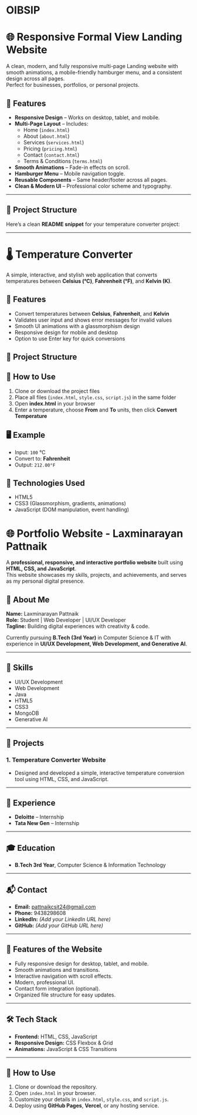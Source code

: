 # OIBSIP
# 🌐 Responsive Formal View Landing Website

A clean, modern, and fully responsive multi-page Landing website with smooth animations, a mobile-friendly hamburger menu, and a consistent design across all pages.  
Perfect for businesses, portfolios, or personal projects.

## 📌 Features
- **Responsive Design** – Works on desktop, tablet, and mobile.
- **Multi-Page Layout** – Includes:
  - Home (`index.html`)
  - About (`about.html`)
  - Services (`services.html`)
  - Pricing (`pricing.html`)
  - Contact (`contact.html`)
  - Terms & Conditions (`terms.html`)
- **Smooth Animations** – Fade-in effects on scroll.
- **Hamburger Menu** – Mobile navigation toggle.
- **Reusable Components** – Same header/footer across all pages.
- **Clean & Modern UI** – Professional color scheme and typography.

---

## 📂 Project Structure

Here’s a clean **README snippet** for your temperature converter project:

---


# 🌡 Temperature Converter

A simple, interactive, and stylish web application that converts temperatures between **Celsius (°C)**, **Fahrenheit (°F)**, and **Kelvin (K)**.

## 📌 Features

* Convert temperatures between **Celsius**, **Fahrenheit**, and **Kelvin**
* Validates user input and shows error messages for invalid values
* Smooth UI animations with a glassmorphism design
* Responsive design for mobile and desktop
* Option to use Enter key for quick conversions

## 📂 Project Structure



## 🚀 How to Use

1. Clone or download the project files
2. Place all files (`index.html`, `style.css`, `script.js`) in the same folder
3. Open **index.html** in your browser
4. Enter a temperature, choose **From** and **To** units, then click **Convert Temperature**

## 🖥 Example

* Input: `100` °C
* Convert to: **Fahrenheit**
* Output: `212.00°F`

## 🔧 Technologies Used

* HTML5
* CSS3 (Glassmorphism, gradients, animations)
* JavaScript (DOM manipulation, event handling)

# 🌐 Portfolio Website - Laxminarayan Pattnaik

A **professional, responsive, and interactive portfolio website** built using **HTML, CSS, and JavaScript**.  
This website showcases my skills, projects, and achievements, and serves as my personal digital presence.

## 📌 About Me
**Name:** Laxminarayan Pattnaik  
**Role:** Student | Web Developer | UI/UX Developer  
**Tagline:** Building digital experiences with creativity & code.  

Currently pursuing **B.Tech (3rd Year)** in Computer Science & IT with experience in **UI/UX Development, Web Development, and Generative AI**.

---

## 🚀 Skills
- UI/UX Development
- Web Development
- Java
- HTML5
- CSS3
- MongoDB
- Generative AI

---

## 💼 Projects
### 1. Temperature Converter Website
- Designed and developed a simple, interactive temperature conversion tool using HTML, CSS, and JavaScript.

---

## 🏢 Experience
- **Deloitte** – Internship
- **Tata New Gen** – Internship

---

## 🎓 Education
- **B.Tech 3rd Year**, Computer Science & Information Technology

---

## 📬 Contact
- **Email:** pattnaikcsit24@gmail.com  
- **Phone:** 9438298608  
- **LinkedIn:** *(Add your LinkedIn URL here)*  
- **GitHub:** *(Add your GitHub URL here)*  

---

## 📱 Features of the Website
- Fully responsive design for desktop, tablet, and mobile.
- Smooth animations and transitions.
- Interactive navigation with scroll effects.
- Modern, professional UI.
- Contact form integration (optional).
- Organized file structure for easy updates.

---

## 🛠️ Tech Stack
- **Frontend:** HTML, CSS, JavaScript
- **Responsive Design:** CSS Flexbox & Grid
- **Animations:** JavaScript & CSS Transitions

---

## 📄 How to Use
1. Clone or download the repository.
2. Open `index.html` in your browser.
3. Customize your details in `index.html`, `style.css`, and `script.js`.
4. Deploy using **GitHub Pages**, **Vercel**, or any hosting service.




